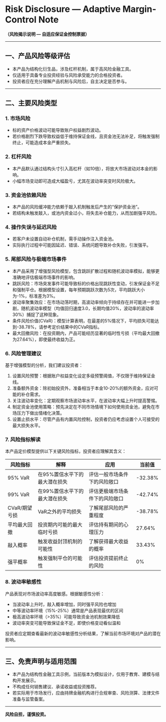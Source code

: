 # Risk Disclosure — Adaptive Margin-Control Note  
**（风险揭示说明 — 自适应保证金控制票据）**

---

## 一、产品风险等级评估

- 本产品为结构化衍生品，涉及杠杆机制，属于高风险金融工具。
- 仅适用于具备专业投资经验与风险承受能力的合格投资者。
- 投资者应在充分理解产品机制与风险后，自主决定是否参与。

---

## 二、主要风险类型

### 1. 市场风险
- 标的资产价格波动可能导致账户权益剧烈波动。
- 若价格剧烈下跌导致权益低于维持保证金线，且资金池无法补足，将触发强制终止，可能造成本金严重损失。

### 2. 杠杆风险
- 本产品默认通过结构头寸引入高杠杆（如10倍），将放大市场波动对本金的影响。
- 小幅市场变动即可造成大幅盈亏，尤其在波动率突变时风险极大。

### 3. 资金池依赖风险
- 本产品的风险缓冲能力依赖于敲入机制触发后产生的“保护资金池”。
- 若结构未触发敲入，或池内资金过小，将失去补仓能力，从而加剧强平风险。

### 4. 操作失误与延迟风险
- 若客户未设置自动补仓机制，需手动操作注入资金池。
- 实际执行过程中可能因延迟、错误、系统问题导致补仓失败，引发强平。

### 5. 尾部风险与极端市场事件
- 本产品采用了增强型风险模型，包含跳跃扩散过程和随机波动率模拟，能够更准确地评估极端市场事件的影响。
- 跳跃风险：市场突发事件可能导致标的价格出现跳跃性变动，引发保证金不足和强制平仓。根据模型设置，每年预期跳跃次数为5次，平均跳跃大小为-1%，标准差为3%。
- 波动率聚集效应：在市场动荡时期，高波动率倾向于持续存在并可能进一步加剧，随机波动率模型（均值回归速度3.0，长期均值20%，波动率的波动率30%）捕捉了这种现象。
- 条件风险价值(CVaR)：模型计算表明，在最差的5%情况下，平均损失可能达到-38.78%，请参考定价结果中的CVaR指标。
- 最大回撤风险：在投资期内，产品可能经历显著的临时性亏损（平均最大回撤为27.64%），即使最终收益为正。

### 6. 风险管理建议
基于增强模型的分析，我们建议投资者：
1. 设置风险预警：根据账户权益变化设定多级预警阈值，不仅限于维持保证金线。
2. 准备额外资金：除初始投资外，准备相当于本金10-20%的额外资金，应对可能的补仓需求。
3. 关注波动率变化：定期观察市场波动率水平，在波动率大幅上升时提高警惕。
4. 制定资金池使用策略：预先决定在不同市场情境下如何使用资金池，避免在市场压力下做出情绪化决策。
5. 设置止损水平：尽管产品有内置风险控制，投资者仍应考虑设置个人可接受的最大损失水平。

### 7. 风险指标解读
本产品定价模型提供以下关键风险指标，投资者应理解其含义：

| 风险指标 | 解释 | 应用 | 当前值 |
|---------|------|------|-------|
| 95% VaR | 在95%置信水平下的最大潜在损失 | 评估一般市场条件下的风险敞口 | -32.38% |
| 99% VaR | 在99%置信水平下的最大潜在损失 | 评估更极端市场条件下的风险敞口 | -42.74% |
| CVaR/期望亏损 | VaR之外的平均损失 | 了解尾部风险的严重程度 | -38.78% |
| 平均最大回撤 | 投资期内可能的最大临时亏损 | 评估持有期间的心理压力 | 27.64% |
| 敲入概率 | 触发收益封顶机制的可能性 | 了解获得最大收益的概率 | 33.43% |
| 强平概率 | 触发强制平仓的可能性 | 评估投资提前终止的风险 | 0% |

### 8. 波动率敏感性
产品表现对市场波动率高度敏感。根据敏感性分析：
- 当波动率上升时，敲入概率增加，同时强平风险也增加
- 中等波动率环境（15%-25%）通常是产品表现最优的区间
- 极高波动率环境（>35%）可能导致资金池机制效果降低
- 波动率突变可能导致保证金不足，即使价格变动看似温和

投资者应定期查看最新的波动率敏感性分析结果，了解当前市场环境对产品的潜在影响。

---

## 三、免责声明与适用范围

- 本产品为结构性金融工具示例，当前版本为模拟设计，仅用于教育、建模与结构开发展示。
- 不构成任何销售建议、承诺收益或投资推荐。
- 若实际用于市场发行，应由持牌金融机构进行合规审查、风险测算、法律文件准备与监管备案。

---

**风险自担，谨慎投资。**


